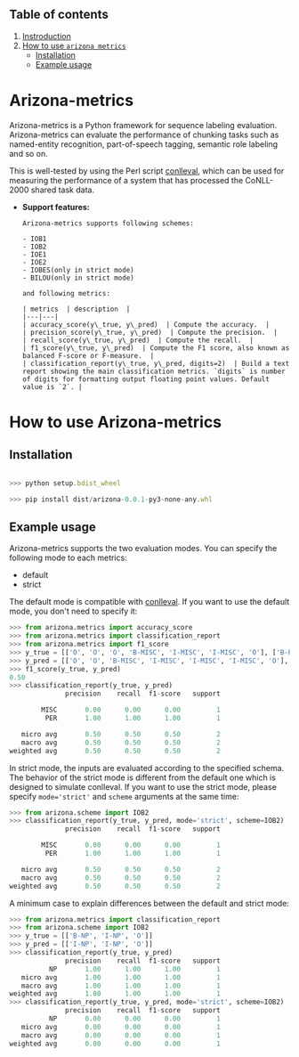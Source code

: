 ## Table of contents

1. [Instroduction](#introduction)
2. [How to use `arizona metrics`](#how_to_use)
   - [Installation](#installation)
   - [Example usage](#usage)

# <a name='introduction'></a> Arizona-metrics

Arizona-metrics is a Python framework for sequence labeling evaluation.
Arizona-metrics can evaluate the performance of chunking tasks such as named-entity recognition, part-of-speech tagging, semantic role labeling and so on.

This is well-tested by using the Perl script [conlleval](https://www.clips.uantwerpen.be/conll2002/ner/bin/conlleval.txt),
which can be used for measuring the performance of a system that has processed the CoNLL-2000 shared task data.

- **Support features:**

      Arizona-metrics supports following schemes:

      - IOB1
      - IOB2
      - IOE1
      - IOE2
      - IOBES(only in strict mode)
      - BILOU(only in strict mode)

      and following metrics:

      | metrics  | description  |
      |---|---|
      | accuracy_score(y\_true, y\_pred)  | Compute the accuracy.  |
      | precision_score(y\_true, y\_pred)  | Compute the precision.  |
      | recall_score(y\_true, y\_pred)  | Compute the recall.  |
      | f1_score(y\_true, y\_pred)  | Compute the F1 score, also known as balanced F-score or F-measure.  |
      | classification_report(y\_true, y\_pred, digits=2)  | Build a text report showing the main classification metrics. `digits` is number of digits for formatting output floating point values. Default value is `2`. |

# <a name='how_to_use'></a> How to use Arizona-metrics

## Installation <a name='installation'></a>

```js

>>> python setup.bdist_wheel

>>> pip install dist/arizona-0.0.1-py3-none-any.whl


```

## <a name='usage'></a> Example usage

Arizona-metrics supports the two evaluation modes. You can specify the following mode to each metrics:

- default
- strict

The default mode is compatible with [conlleval](https://www.clips.uantwerpen.be/conll2002/ner/bin/conlleval.txt). If you want to use the default mode, you don't need to specify it:

```python
>>> from arizona.metrics import accuracy_score
>>> from arizona.metrics import classification_report
>>> from arizona.metrics import f1_score
>>> y_true = [['O', 'O', 'O', 'B-MISC', 'I-MISC', 'I-MISC', 'O'], ['B-PER', 'I-PER', 'O']]
>>> y_pred = [['O', 'O', 'B-MISC', 'I-MISC', 'I-MISC', 'I-MISC', 'O'], ['B-PER', 'I-PER', 'O']]
>>> f1_score(y_true, y_pred)
0.50
>>> classification_report(y_true, y_pred)
              precision    recall  f1-score   support

        MISC       0.00      0.00      0.00         1
         PER       1.00      1.00      1.00         1

   micro avg       0.50      0.50      0.50         2
   macro avg       0.50      0.50      0.50         2
weighted avg       0.50      0.50      0.50         2
```

In strict mode, the inputs are evaluated according to the specified schema. The behavior of the strict mode is different from the default one which is designed to simulate conlleval. If you want to use the strict mode, please specify `mode='strict'` and `scheme` arguments at the same time:

```python
>>> from arizona.scheme import IOB2
>>> classification_report(y_true, y_pred, mode='strict', scheme=IOB2)
              precision    recall  f1-score   support

        MISC       0.00      0.00      0.00         1
         PER       1.00      1.00      1.00         1

   micro avg       0.50      0.50      0.50         2
   macro avg       0.50      0.50      0.50         2
weighted avg       0.50      0.50      0.50         2
```

A minimum case to explain differences between the default and strict mode:

```python
>>> from arizona.metrics import classification_report
>>> from arizona.scheme import IOB2
>>> y_true = [['B-NP', 'I-NP', 'O']]
>>> y_pred = [['I-NP', 'I-NP', 'O']]
>>> classification_report(y_true, y_pred)
              precision    recall  f1-score   support
          NP       1.00      1.00      1.00         1
   micro avg       1.00      1.00      1.00         1
   macro avg       1.00      1.00      1.00         1
weighted avg       1.00      1.00      1.00         1
>>> classification_report(y_true, y_pred, mode='strict', scheme=IOB2)
              precision    recall  f1-score   support
          NP       0.00      0.00      0.00         1
   micro avg       0.00      0.00      0.00         1
   macro avg       0.00      0.00      0.00         1
weighted avg       0.00      0.00      0.00         1
```
